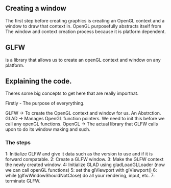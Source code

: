 ## Creating a window

The first step before creating graphics is creating an OpenGL context and
a window to draw that context in. OpenGL purposefully abstracts itself from The
window and context creation process because it is platform dependent.


## GLFW
is a library that allows us to create an openGL context and window on any
platform.



## Explaining the code.

Theres some big concepts to get here that are really importnat. 

Firstly - The purpose of everyrything.

GLFW -> To create the OpenGL context and window for us. An Abstrction.
GLAD -> Manages OpenGL function pointers. We need to init this before we call any openGL functions. 
OpenGL -> The actual library that GLFW calls upon to do its window making and such.

### The steps

1: Initialize GLFW and give it data such as the version to use and if it is forward compatable.
2: Create a GLFW window.
3: Make the GLFW context the newly created window.
4: Initialize GLAD using gladLoadGLLoader (now we can call openGL functions)
5: set the glViewport with glViewport()
6: while (glfwWindowShouldNotClose) do all your rendering, input, etc.
7: terminate GLFW.

